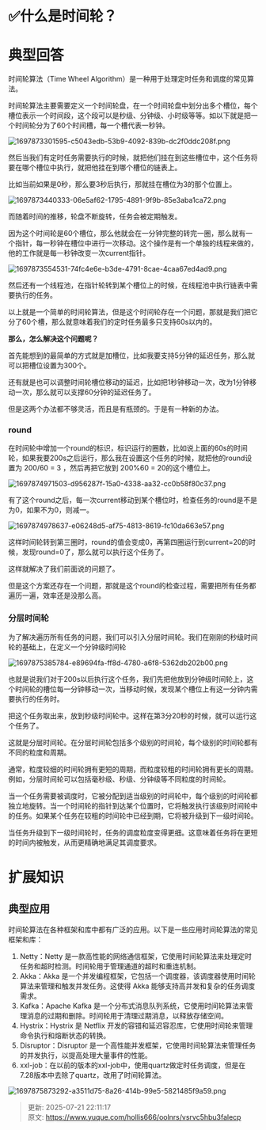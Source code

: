 # ✅什么是时间轮？

# 典型回答


时间轮算法（Time Wheel Algorithm）是一种用于处理定时任务和调度的常见算法。



时间轮算法主要需要定义一个时间轮盘，在一个时间轮盘中划分出多个槽位，每个槽位表示一个时间段，这个段可以是秒级、分钟级、小时级等等。如以下就是把一个时间轮分为了60个时间槽，每一个槽代表一秒钟。



![1697873301595-c5043edb-53b9-4092-839b-dc2f0ddc208f.png](./img/QRWQeNjVoFS-7Mk5/1697873301595-c5043edb-53b9-4092-839b-dc2f0ddc208f-914225.png)



然后当我们有定时任务需要执行的时候，就把他们挂在到这些槽位中，这个任务将要在哪个槽位中执行，就把他挂在到哪个槽位的链表上。



比如当前如果是0秒，那么要3秒后执行，那就挂在槽位为3的那个位置上。



![1697873440333-06e5af62-1795-4891-9f9b-85e3aba1ca72.png](./img/QRWQeNjVoFS-7Mk5/1697873440333-06e5af62-1795-4891-9f9b-85e3aba1ca72-827698.png)



而随着时间的推移，轮盘不断旋转，任务会被定期触发。



因为这个时间轮是60个槽位，那么他就会在一分钟完整的转完一圈，那么就有一个指针，每一秒钟在槽位中进行一次移动。这个操作是有一个单独的线程来做的，他的工作就是每一秒钟改变一次current指针。



![1697873554531-74fc4e6e-b3de-4791-8cae-4caa67ed4ad9.png](./img/QRWQeNjVoFS-7Mk5/1697873554531-74fc4e6e-b3de-4791-8cae-4caa67ed4ad9-010283.png)



然后还有一个线程池，在指针轮转到某个槽位上的时候，在线程池中执行链表中需要执行的任务。



以上就是一个简单的时间轮算法，但是这个时间轮存在一个问题，那就是我们把它分了60个槽，那么就意味着我们的定时任务最多只支持60s以内的。



**那么，怎么解决这个问题呢？**



首先能想到的最简单的方式就是加槽位，比如我要支持5分钟的延迟任务，那么就可以把槽位设置为300个。



还有就是也可以调整时间轮槽位移动的延迟，比如把1秒钟移动一次，改为1分钟移动一次，那么就可以支撑60分钟的延迟任务了。



但是这两个办法都不够灵活，而且是有瓶颈的。于是有一种新的办法。



### round


在时间轮中增加一个round的标识，标识运行的圈数，比如说上面的60s的时间轮，如果我要200s之后运行，那么我在设置这个任务的时候，就把他的round设置为 200/60 = 3 ，然后再把它放到 200%60 = 20的这个槽位上。

![1697874971503-d956287f-15a0-4338-aa32-cc0b58f80c37.png](./img/QRWQeNjVoFS-7Mk5/1697874971503-d956287f-15a0-4338-aa32-cc0b58f80c37-778261.png)



有了这个round之后，每一次current移动到某个槽位时，检查任务的round是不是为0，如果不为0，则减一。



![1697874978637-e06248d5-af75-4813-8619-fc10da663e57.png](./img/QRWQeNjVoFS-7Mk5/1697874978637-e06248d5-af75-4813-8619-fc10da663e57-703715.png)



这样时间轮转到第三圈时，round的值会变成0，再第四圈运行到current=20的时候，发现round=0了，那么就可以执行这个任务了。



这样就解决了我们前面说的问题了。



但是这个方案还存在一个问题，那就是这个round的检查过程，需要把所有任务都遍历一遍，效率还是没那么高。



### 分层时间轮


为了解决遍历所有任务的问题，我们可以引入分层时间轮。我们在刚刚的秒级时间轮的基础上，在定义一个分钟级时间轮

![1697875385784-e89694fa-ff8d-4780-a6f8-5362db202b00.png](./img/QRWQeNjVoFS-7Mk5/1697875385784-e89694fa-ff8d-4780-a6f8-5362db202b00-881155.png)



也就是说我们对于200s以后执行这个任务，我们先把他放到分钟级时间轮上，这个时间轮的槽位每一分钟移动一次，当移动时候，发现某个槽位上有这一分钟内需要执行的任务时。



把这个任务取出来，放到秒级时间轮中。这样在第3分20秒的时候，就可以运行这个任务了。



这就是分层时间轮。在分层时间轮包括多个级别的时间轮，每个级别的时间轮都有不同的粒度和周期。



通常，粒度较细的时间轮拥有更短的周期，而粒度较粗的时间轮拥有更长的周期。例如，分层时间轮可以包括毫秒级、秒级、分钟级等不同粒度的时间轮。



当一个任务需要被调度时，它被分配到适当级别的时间轮中，每个级别的时间轮都独立地旋转。当一个时间轮的指针到达某个位置时，它将触发执行该级别时间轮中的任务。如果某个任务在较粗的时间轮中已经到期，它将被升级到下一级时间轮。



当任务升级到下一级时间轮时，任务的调度粒度变得更细。这意味着任务将在更短的时间内被触发，从而更精确地满足其调度要求。





# 扩展知识


## 典型应用


时间轮算法在各种框架和库中都有广泛的应用。以下是一些应用时间轮算法的常见框架和库：



1. Netty：Netty 是一款高性能的网络通信框架，它使用时间轮算法来处理定时任务和超时检测。时间轮用于管理通道的超时和重连机制。
2. Akka：Akka 是一个并发编程框架，它包括一个调度器，该调度器使用时间轮算法来管理和触发并发任务。这使得 Akka 能够支持高并发和复杂的任务调度需求。
3. Kafka：Apache Kafka 是一个分布式消息队列系统，它使用时间轮算法来管理消息的过期和删除。时间轮用于清理过期消息，以释放存储空间。
4. Hystrix：Hystrix 是 Netflix 开发的容错和延迟容忍库，它使用时间轮来管理命令执行和熔断状态的转换。
5. Disruptor：Disruptor 是一个高性能并发框架，它使用时间轮算法来管理任务的并发执行，以提高处理大量事件的性能。
6. xxl-job：在以前的版本的xxl-job中，使用quartz做定时任务调度，但是在7.28版本中去除了quartz，改用了时间轮算法。  
 

![1697875873292-a3511d75-8a26-414b-99e5-5821485f9a59.png](./img/QRWQeNjVoFS-7Mk5/1697875873292-a3511d75-8a26-414b-99e5-5821485f9a59-786630.png)



> 更新: 2025-07-21 22:11:17  
> 原文: <https://www.yuque.com/hollis666/oolnrs/vsrvc5hbu3falecp>